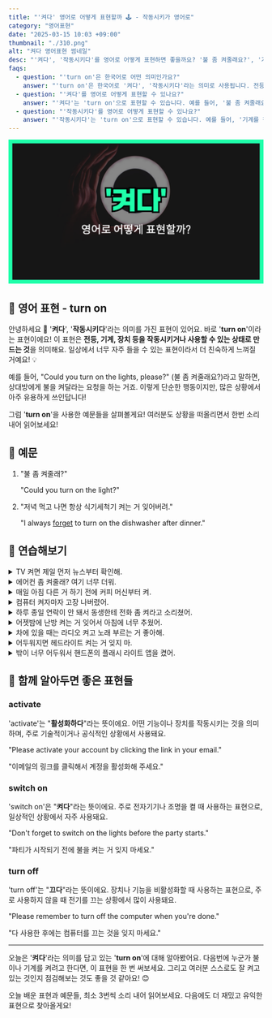 ```yaml
---
title: "'켜다' 영어로 어떻게 표현할까 🕹️ - 작동시키가 영어로"
category: "영어표현"
date: "2025-03-15 10:03 +09:00"
thumbnail: "./310.png"
alt: "켜다 영어표현 썸네일"
desc: "'켜다', '작동시키다'를 영어로 어떻게 표현하면 좋을까요? '불 좀 켜줄래요?', '기계를 작동시켜 주세요'를 영어로 표현하는 법을 배워봅시다. 다양한 예문을 통해서 연습하고 본인의 표현으로 만들어 보세요."
faqs:
  - question: "'turn on'은 한국어로 어떤 의미인가요?"
    answer: "'turn on'은 한국어로 '켜다', '작동시키다'라는 의미로 사용됩니다. 전등이나 기계 등을 작동시키는 상황에서 자주 쓰이는 표현이에요."
  - question: "'켜다'를 영어로 어떻게 표현할 수 있나요?"
    answer: "'켜다'는 'turn on'으로 표현할 수 있습니다. 예를 들어, '불 좀 켜줄래요?'는 'Could you turn on the lights, please?'로 말할 수 있어요."
  - question: "'작동시키다'를 영어로 어떻게 표현할 수 있나요?"
    answer: "'작동시키다'는 'turn on'으로 표현할 수 있습니다. 예를 들어, '기계를 작동시켜주세요'는 'Please turn on the machine'으로 말할 수 있어요."
---
```


![켜다 영어표현 썸네일](./310.png)

## 🌟 영어 표현 - turn on

안녕하세요 👋 '**켜다**', '**작동시키다**'라는 의미를 가진 표현이 있어요. 바로 '**turn on**'이라는 표현이에요! 이 표현은 **전등, 기계, 장치 등을 작동시키거나 사용할 수 있는 상태로 만드는 것**을 의미해요. 일상에서 너무 자주 들을 수 있는 표현이라서 더 친숙하게 느껴질 거예요! 💡

<script async src="https://pagead2.googlesyndication.com/pagead/js/adsbygoogle.js?client=ca-pub-1465612013356152"
     crossorigin="anonymous"></script>
<!-- engple-horizontal-ad -->

<ins class="adsbygoogle"
     style="display:block"
     data-ad-client="ca-pub-1465612013356152"
     data-ad-slot="2106896038"
     data-ad-format="auto"
     data-full-width-responsive="true"></ins>

<script>
     (adsbygoogle = window.adsbygoogle || []).push({});
</script>

예를 들어, "Could you turn on the lights, please?" (불 좀 켜줄래요?)라고 말하면, 상대방에게 불을 켜달라는 요청을 하는 거죠. 이렇게 단순한 행동이지만, 많은 상황에서 아주 유용하게 쓰인답니다!

그럼 '**turn on**'을 사용한 예문들을 살펴볼게요! 여러분도 상황을 떠올리면서 한번 소리 내어 읽어보세요!

## 📖 예문

1. "불 좀 켜줄래?"

   "Could you turn on the light?"

2. "저녁 먹고 나면 항상 식기세척기 켜는 거 잊어버려."

   "I always [forget](/blog/in-english/023.forget/) to turn on the dishwasher after dinner."

## 💬 연습해보기

<details>
<summary>TV 켜면 제일 먼저 뉴스부터 확인해.</summary>
<span>When I turn on the TV, the first thing I do is check the news.</span>
</details>

<details>
<summary>에어컨 좀 켜줄래? 여기 너무 더워.</summary>
<span>Can you turn on the AC? It's way too hot in here.</span>
</details>

<details>
<summary>매일 아침 다른 거 하기 전에 커피 머신부터 켜.</summary>
<span>Every morning, I turn on the <a href="/blog/topic/017/#2-커피-머신-coffee-maker">coffee maker</a> before doing anything else.</span>
</details>

<details>
<summary>컴퓨터 켜자마자 고장 나버렸어.</summary>
<span>As soon as he turned on the computer, it crashed.</span>
</details>

<details>
<summary>하루 종일 연락이 안 돼서 동생한테 전화 좀 켜라고 소리쳤어.</summary>
<span>She yelled at her brother to turn on his phone because she couldn't reach him all day.</span>
</details>

<details>
<summary>어젯밤에 난방 켜는 거 잊어서 아침에 너무 추웠어.</summary>
<span>I forgot to turn on the heat last night, so it was freezing this morning.</span>
</details>

<details>
<summary>차에 있을 때는 라디오 켜고 노래 부르는 거 좋아해.</summary>
<span>Whenever I'm in the car, I like to turn on the radio and sing along.</span>
</details>

<details>
<summary>어두워지면 헤드라이트 켜는 거 잊지 마.</summary>
<span>Don't forget to turn on your headlights when it gets dark.</span>
</details>

<details>
<summary>밖이 너무 어두워서 핸드폰의 플래시 라이트 앱을 켰어.</summary>
<span>I had to turn on the flashlight app on my phone because it was so dim outside.</span>
</details>

## 🤝 함께 알아두면 좋은 표현들

### activate

'activate'는 "**활성화하다**"라는 뜻이에요. 어떤 기능이나 장치를 작동시키는 것을 의미하며, 주로 기술적이거나 공식적인 상황에서 사용돼요.

"Please activate your account by clicking the link in your email."

"이메일의 링크를 클릭해서 계정을 활성화해 주세요."

### switch on

'switch on'은 "**켜다**"라는 뜻이에요. 주로 전자기기나 조명을 켤 때 사용하는 표현으로, 일상적인 상황에서 자주 사용돼요.

"Don't forget to switch on the lights before the party starts."

"파티가 시작되기 전에 불을 켜는 거 잊지 마세요."

### turn off

'turn off'는 "**끄다**"라는 뜻이에요. 장치나 기능을 비활성화할 때 사용하는 표현으로, 주로 사용하지 않을 때 전기를 끄는 상황에서 많이 사용돼요.

"Please remember to turn off the computer when you're done."

"다 사용한 후에는 컴퓨터를 끄는 것을 잊지 마세요."

---

오늘은 '**켜다**'라는 의미를 담고 있는 '**turn on**'에 대해 알아봤어요. 다음번에 누군가 불이나 기계를 켜려고 한다면, 이 표현을 한 번 써보세요. 그리고 여러분 스스로도 잘 켜고 있는 것인지 점검해보는 것도 좋을 것 같아요! 😊

오늘 배운 표현과 예문들, 최소 3번씩 소리 내어 읽어보세요. 다음에도 더 재밌고 유익한 표현으로 찾아올게요!
